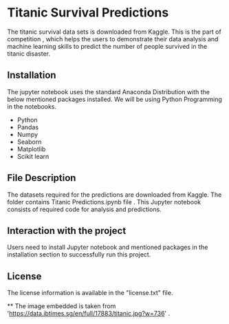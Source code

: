 # Titanic Survival Predictions

The titanic survival data sets is downloaded from Kaggle. This is the part of competition , which helps the users to demonstrate their data analysis and machine learning skills to predict the number of people survived in the titanic disaster.

## Installation

The jupyter notebook uses the standard Anaconda Distribution with the below mentioned packages installed. We will be using Python Programming in the notebooks.

* Python
* Pandas
* Numpy
* Seaborn
* Matplotlib
* Scikit learn



## File Description

The datasets required for the predictions are downloaded from Kaggle. The folder contains Titanic Predictions.ipynb file . This Jupyter notebook consists of required code for analysis and predictions.



## Interaction with the project

Users need to install Jupyter notebook and mentioned packages in the installation section to successfully run this project.

## License

The license information is available in the "license.txt" file.

** The image embedded is taken from 'https://data.ibtimes.sg/en/full/17883/titanic.jpg?w=736' .
